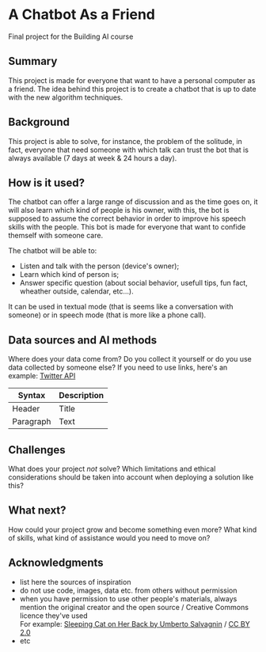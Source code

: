 
# A Chatbot As a Friend

Final project for the Building AI course

## Summary

This project is made for everyone that want to have a personal computer as a friend. The idea behind this project is to create a chatbot that is up to date with the new algorithm techniques. 




## Background

This project is able to solve, for instance, the problem of the solitude, in fact, everyone that need someone with which talk can trust the bot that is always available (7 days at week & 24 hours a day).


## How is it used?

The chatbot can offer a large range of discussion and as the time goes on, it will also learn which kind of people is his owner, with this, the bot is supposed to assume the correct behavior in order to improve his speech skills with the people. This bot is made for everyone that want to confide themself with someone care.

The chatbot will be able to:
* Listen and talk with the person (device's owner);
* Learn which kind of person is; 
* Answer specific question (about social behavior, usefull tips, fun fact, wheather outside, calendar, etc...).

It can be used in textual mode (that is seems like a conversation with someone) or in speech mode (that is more like a phone call).


## Data sources and AI methods
Where does your data come from? Do you collect it yourself or do you use data collected by someone else?
If you need to use links, here's an example:
[Twitter API](https://developer.twitter.com/en/docs)

| Syntax      | Description |
| ----------- | ----------- |
| Header      | Title       |
| Paragraph   | Text        |

## Challenges

What does your project _not_ solve? Which limitations and ethical considerations should be taken into account when deploying a solution like this?

## What next?

How could your project grow and become something even more? What kind of skills, what kind of assistance would you  need to move on? 


## Acknowledgments

* list here the sources of inspiration 
* do not use code, images, data etc. from others without permission
* when you have permission to use other people's materials, always mention the original creator and the open source / Creative Commons licence they've used
  <br>For example: [Sleeping Cat on Her Back by Umberto Salvagnin](https://commons.wikimedia.org/wiki/File:Sleeping_cat_on_her_back.jpg#filelinks) / [CC BY 2.0](https://creativecommons.org/licenses/by/2.0)
* etc
